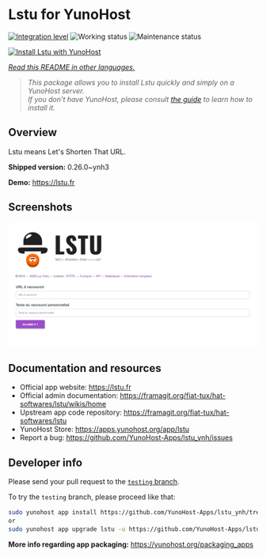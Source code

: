 <!--
N.B.: This README was automatically generated by <https://github.com/YunoHost/apps/tree/master/tools/readme_generator>
It shall NOT be edited by hand.
-->

# Lstu for YunoHost

[![Integration level](https://dash.yunohost.org/integration/lstu.svg)](https://dash.yunohost.org/appci/app/lstu) ![Working status](https://ci-apps.yunohost.org/ci/badges/lstu.status.svg) ![Maintenance status](https://ci-apps.yunohost.org/ci/badges/lstu.maintain.svg)

[![Install Lstu with YunoHost](https://install-app.yunohost.org/install-with-yunohost.svg)](https://install-app.yunohost.org/?app=lstu)

*[Read this README in other languages.](./ALL_README.md)*

> *This package allows you to install Lstu quickly and simply on a YunoHost server.*  
> *If you don't have YunoHost, please consult [the guide](https://yunohost.org/install) to learn how to install it.*

## Overview

Lstu means Let's Shorten That URL.


**Shipped version:** 0.26.0~ynh3

**Demo:** <https://lstu.fr>

## Screenshots

![Screenshot of Lstu](./doc/screenshots/LSTU_screenshot.png)

## Documentation and resources

- Official app website: <https://lstu.fr>
- Official admin documentation: <https://framagit.org/fiat-tux/hat-softwares/lstu/wikis/home>
- Upstream app code repository: <https://framagit.org/fiat-tux/hat-softwares/lstu>
- YunoHost Store: <https://apps.yunohost.org/app/lstu>
- Report a bug: <https://github.com/YunoHost-Apps/lstu_ynh/issues>

## Developer info

Please send your pull request to the [`testing` branch](https://github.com/YunoHost-Apps/lstu_ynh/tree/testing).

To try the `testing` branch, please proceed like that:

```bash
sudo yunohost app install https://github.com/YunoHost-Apps/lstu_ynh/tree/testing --debug
or
sudo yunohost app upgrade lstu -u https://github.com/YunoHost-Apps/lstu_ynh/tree/testing --debug
```

**More info regarding app packaging:** <https://yunohost.org/packaging_apps>
